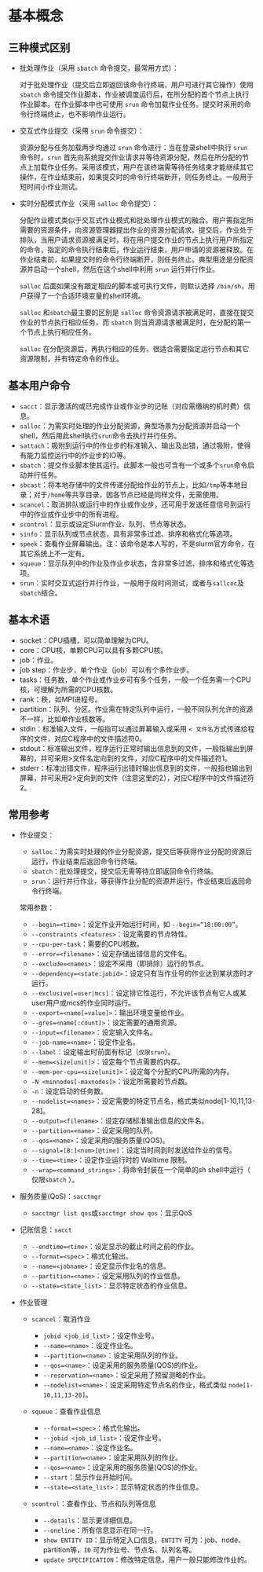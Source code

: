 # 基本概念

## 三种模式区别

- 批处理作业（采用 `sbatch` 命令提交，最常用方式）：

  对于批处理作业（提交后立即返回该命令行终端，用户可进行其它操作）使用 `sbatch` 命令提交作业脚本，作业被调度运行后，在所分配的首个节点上执行作业脚本。在作业脚本中也可使用 `srun` 命令加载作业任务。提交时采用的命令行终端终止，也不影响作业运行。

- 交互式作业提交（采用 `srun` 命令提交）：

  资源分配与任务加载两步均通过 `srun` 命令进行：当在登录shell中执行 `srun` 命令时，`srun` 首先向系统提交作业请求并等待资源分配，然后在所分配的节点上加载作业任务。采用该模式，用户在该终端需等待任务结束才能继续其它操作，在作业结束前，如果提交时的命令行终端断开，则任务终止。一般用于短时间小作业测试。

- 实时分配模式作业（采用 `salloc` 命令提交）：

  分配作业模式类似于交互式作业模式和批处理作业模式的融合。用户需指定所需要的资源条件，向资源管理器提出作业的资源分配请求。提交后，作业处于排队，当用户请求资源被满足时，将在用户提交作业的节点上执行用户所指定的命令，指定的命令执行结束后，作业运行结束，用户申请的资源被释放。在作业结束前，如果提交时的命令行终端断开，则任务终止。典型用途是分配资源并启动一个shell，然后在这个shell中利用 `srun` 运行并行作业。

  `salloc` 后面如果没有跟定相应的脚本或可执行文件，则默认选择 `/bin/sh`，用户获得了一个合适环境变量的shell环境。

  `salloc` 和`sbatch`最主要的区别是 `salloc` 命令资源请求被满足时，直接在提交作业的节点执行相应任务，而 `sbatch` 则当资源请求被满足时，在分配的第一个节点上执行相应任务。

  `salloc` 在分配资源后，再执行相应的任务，很适合需要指定运行节点和其它资源限制，并有特定命令的作业。

## 基本用户命令

- `sacct`：显示激活的或已完成作业或作业步的记账（对应需缴纳的机时费）信息。
- `salloc`：为需实时处理的作业分配资源，典型场景为分配资源并启动一个shell，然后用此shell执行`srun`命令去执行并行任务。
- `sattach`：吸附到运行中的作业步的标准输入、输出及出错，通过吸附，使得有能力监控运行中的作业步的IO等。
- `sbatch`：提交作业脚本使其运行。此脚本一般也可含有一个或多个`srun`命令启动并行任务。
- `sbcast`：将本地存储中的文件传递分配给作业的节点上，比如`/tmp`等本地目录；对于`/home`等共享目录，因各节点已经是同样文件，无需使用。
- `scancel`：取消排队或运行中的作业或作业步，还可用于发送任意信号到运行中的作业或作业步中的所有进程。
- `scontrol`：显示或设定Slurm作业、队列、节点等状态。
- `sinfo`：显示队列或节点状态，具有非常多过滤、排序和格式化等选项。
- `speek`：查看作业屏幕输出。注：该命令是本人写的，不是slurm官方命令，在其它系统上不一定有。
- `squeue`：显示队列中的作业及作业步状态，含非常多过滤、排序和格式化等选项。
- `srun`：实时交互式运行并行作业，一般用于段时间测试，或者与`sallcoc`及`sbatch`结合。

## 基本术语

- socket：CPU插槽，可以简单理解为CPU。
- core：CPU核，单颗CPU可以具有多颗CPU核。
- job：作业。
- job step：作业步，单个作业（job）可以有个多作业步。
- tasks：任务数，单个作业或作业步可有多个任务，一般一个任务需一个CPU核，可理解为所需的CPU核数。
- rank：秩，如MPI进程号。
- partition：队列、分区。作业需在特定队列中运行，一般不同队列允许的资源不一样，比如单作业核数等。
- stdin：标准输入文件，一般指可以通过屏幕输入或采用 `< 文件名`方式传递给程序的文件，对应C程序中的文件描述符0。
- stdout：标准输出文件，程序运行正常时输出信息到的文件，一般指输出到屏幕的，并可采用>文件名定向到的文件，对应C程序中的文件描述符1。
- stderr：标准出错文件，程序运行出错时输出信息到的文件，一般指也输出到屏幕，并可采用2>定向到的文件（注意这里的2），对应C程序中的文件描述符2。

## 常用参考

- 作业提交：

  - `salloc`：为需实时处理的作业分配资源，提交后等获得作业分配的资源后运行，作业结束后返回命令行终端。
  - `sbatch`：批处理提交，提交后无需等待立即返回命令行终端。
  - `srun`：运行并行作业，等获得作业分配的资源并运行，作业结束后返回命令行终端。

  常用参数：

  - `--begin=<time>`：设定作业开始运行时间，如 `--begin=“18:00:00”`。
  - `--constraints <features>`：设定需要的节点特性。
  - `--cpu-per-task`：需要的CPU核数。
  - `--error=<filename>`：设定存储出错信息的文件名。
  - `--exclude=<names>`：设定不采用（即排除）运行的节点。
  - `--dependency=<state:jobid>`：设定只有当作业号的作业达到某状态时才运行。
  - `--exclusive[=user|mcs]`：设定排它性运行，不允许该节点有它人或某user用户或mcs的作业同时运行。
  - `--export=<name[=value]>`：输出环境变量给作业。
  - `--gres=<name[:count]>`：设定需要的通用资源。
  - `--input=<filename>`：设定输入文件名。
  - `--job-name=<name>`：设定作业名。
  - `--label`：设定输出时前面有标记（`仅限srun`）。
  - `--mem=<size[unit]>`：设定每个节点需要的内存。
  - `--mem-per-cpu=<size[unit]>`：设定每个分配的CPU所需的内存。
  - `-N <minnodes[-maxnodes]>`：设定所需要的节点数。
  - `-n`：设定启动的任务数。
  - `--nodelist=<names>`：设定需要的特定节点名，格式类似node\[1-10,11,13-28\]。
  - `--output=<filename>`：设定存储标准输出信息的文件名。
  - `--partition=<name>`：设定采用的队列。
  - `--qos=<name>`：设定采用的服务质量(QOS)。
  - `--signal=[B:]<num>[@time]`：设定当时间到时发送给作业的信号。
  - `--time=<time>`：设定作业运行时的 Walltime 限制。
  - `--wrap=<command_strings>`：将命令封装在一个简单的sh shell中运行（ 仅限`sbatch` ）。

- 服务质量(QoS)：`sacctmgr`

  - `sacctmgr list qos`或`sacctmgr show qos`：显示QoS

- 记账信息：`sacct`

  - `--endtime=<time>`：设定显示的截止时间之前的作业。
  - `--format=<spec>`：格式化输出。
  - `--name=<jobname>`：设定显示作业名的信息。
  - `--partition=<name>`：设定采用队列的作业信息。
  - `--state=<state_list>`：显示特定状态的作业信息。

- 作业管理

  - `scancel`：取消作业

    - `jobid <job_id_list>`：设定作业号。
    - `--name=<name>`：设定作业名。
    - `--partition=<name>`：设定采用队列的作业。
    - `--qos=<name>`：设定采用的服务质量(QOS)的作业。
    - `--reservation=<name>`：设定采用了预留测略的作业。
    - `--nodelist=<name>`：设定采用特定节点名的作业，格式类似 `node[1-10,11,13-28]`。

  - `squeue`：查看作业信息

    - `--format=<spec>`：格式化输出。
    - `--jobid <job_id_list>`：设定作业号。
    - `--name=<name>`：设定作业名。
    - `--partition=<name>`：设定采用队列的作业。
    - `--qos=<name>`：设定采用的服务质量(QOS)的作业。
    - `--start`：显示作业开始时间。
    - `--state=<state_list>`：显示特定状态的作业信息。

  - `scontrol`：查看作业、节点和队列等信息

    - `--details`：显示更详细信息。
    - `--oneline`：所有信息显示在同一行。
    - `show ENTITY ID`：显示特定入口信息，`ENTITY` 可为：job、node、partition等，`ID` 可为作业号、节点名、队列名等。
    - `update SPECIFICATION`：修改特定信息，用户一般只能修改作业的。
